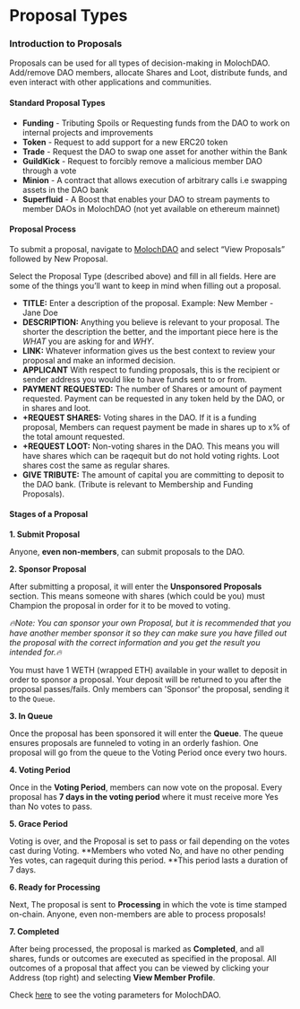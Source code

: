 # Proposal Types

### Introduction to Proposals

Proposals can be used for all types of decision-making in MolochDAO. Add/remove DAO members, allocate Shares and Loot, distribute funds, and even interact with other applications and communities.

#### Standard Proposal Types <a href="standard-proposal-types" id="standard-proposal-types"></a>

* **Funding** - Tributing Spoils or Requesting funds from the DAO to work on internal projects and improvements
* **Token** - Request to add support for a new ERC20 token
* **Trade** - Request the DAO to swap one asset for another within the Bank
* **GuildKick** - Request to forcibly remove a malicious member DAO through a vote
* **Minion** - A contract that allows execution of arbitrary calls i.e swapping assets in the DAO bank
* **Superfluid** - A Boost that enables your DAO to stream payments to member DAOs in MolochDAO (not yet available on ethereum mainnet)

#### Proposal Process <a href="proposal-process" id="proposal-process"></a>

To submit a proposal, navigate to [MolochDAO](https://app.daohaus.club/dao/0x1/0x519f9662798c2e07fbd5b30c1445602320c5cf5b) and select “View Proposals” followed by New Proposal.

Select the Proposal Type (described above) and fill in all fields. Here are some of the things you’ll want to keep in mind when filling out a proposal.

* **TITLE:** Enter a description of the proposal. Example: New Member - Jane Doe
* **DESCRIPTION:** Anything you believe is relevant to your proposal. The shorter the description the better, and the important piece here is the _WHAT_ you are asking for and _WHY_.
* **LINK:** Whatever information gives us the best context to review your proposal and make an informed decision.
* **APPLICANT** With respect to funding proposals, this is the recipient or sender address you would like to have funds sent to or from.
* **PAYMENT REQUESTED:** The number of Shares or amount of payment requested. Payment can be requested in any token held by the DAO, or in shares and loot.
* **+REQUEST SHARES:** Voting shares in the DAO. If it is a funding proposal, Members can request payment be made in shares up to x% of the total amount requested.
* **+REQUEST LOOT:** Non-voting shares in the DAO. This means you will have shares which can be raqequit but do not hold voting rights. Loot shares cost the same as regular shares.
* **GIVE TRIBUTE:** The amount of capital you are committing to deposit to the DAO bank. (Tribute is relevant to Membership and Funding Proposals).

#### Stages of a Proposal <a href="stages-of-a-proposal" id="stages-of-a-proposal"></a>

**1. Submit Proposal**

Anyone, **even non-members**, can submit proposals to the DAO.

**2. Sponsor Proposal**

After submitting a proposal, it will enter the **Unsponsored Proposals** section. This means someone with shares (which could be you) must Champion the proposal in order for it to be moved to voting.

_🔥Note: You can sponsor your own Proposal, but it is recommended that you have another member sponsor it so they can make sure you have filled out the proposal with the correct information and you get the result you intended for.🔥_

You must have 1 WETH (wrapped ETH) available in your wallet to deposit in order to sponsor a proposal. Your deposit will be returned to you after the proposal passes/fails. Only members can 'Sponsor' the proposal, sending it to the `Queue`.

**3. In Queue**

Once the proposal has been sponsored it will enter the **Queue**. The queue ensures proposals are funneled to voting in an orderly fashion. One proposal will go from the queue to the Voting Period once every two hours.

**4. Voting Period**

Once in the **Voting Period**, members can now vote on the proposal. Every proposal has **7 days in the voting period** where it must receive more Yes than No votes to pass.

**5. Grace Period**

Voting is over, and the Proposal is set to pass or fail depending on the votes cast during Voting. **Members who voted No, and have no other pending Yes votes, can ragequit during this period. **This period lasts a duration of 7 days.

**6. Ready for Processing**

Next, The proposal is sent to **Processing** in which the vote is time stamped on-chain. Anyone, even non-members are able to process proposals!

**7. Completed**

After being processed, the proposal is marked as **Completed**, and all shares, funds or outcomes are executed as specified in the proposal. All outcomes of a proposal that affect you can be viewed by clicking your Address (top right) and selecting **View Member Profile**.

Check [here](https://app.daohaus.club/dao/0x1/0x519f9662798c2e07fbd5b30c1445602320c5cf5b/settings) to see the voting parameters for MolochDAO.
